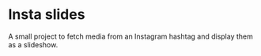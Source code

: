 # Insta slides

A small project to fetch media from an Instagram hashtag and display them as a slideshow.
